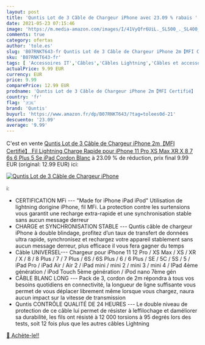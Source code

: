 ```yaml
---
layout: post
title: 'Quntis Lot de 3 Câble de Chargeur iPhone avec 23.09 % rabais '
date: 2021-05-23 07:15:46
image: 'https://m.media-amazon.com/images/I/41VyQfr6UiL._SL500_._SL400_.jpg'
comments: true
category: ofertas
author: 'tole.es'
slug: 'B07RNKT643-fr Quntis Lot de 3 Câble de Chargeur iPhone 2m【MFI Certifié】...'
sku: 'B07RNKT643-fr'
tags: [ 'Accessoires IT','Câbles','Câbles Lightning','Câbles et accessoires','Informatique','quntis', ]
actualPrice: 9.99 EUR
currency: EUR
price: 9.99
comparePrice: 12.99 EUR
prodname: 'Quntis Lot de 3 Câble de Chargeur iPhone 2m【MFI Certifié】 Fil Lightning Charge Rapide pour iPhone 11 Pro XS Max XR X 8 7 6s 6 Plus 5 Se iPad  Cordon Blanc'
country: 'fr'
flag: '🇫🇷'
brand: 'Quntis'
buyurl: 'https://www.amazon.fr/dp/B07RNKT643/?tag=tolees0d-21'
descuento: '23.09'
average: '9.99'
---
```


C'est en vente [Quntis Lot de 3 Câble de Chargeur iPhone 2m【MFI Certifié】 Fil Lightning Charge Rapide pour iPhone 11 Pro XS Max XR X 8 7 6s 6 Plus 5 Se iPad  Cordon Blanc](https://www.amazon.fr/dp/B07RNKT643/?tag=tolees0d-21)  à  23.09 % de réduction, prix final  9.99 EUR (original: 12.99 EUR) ici:

[![Quntis Lot de 3 Câble de Chargeur iPhone](https://m.media-amazon.com/images/I/41VyQfr6UiL._SL500_._SL400_.jpg)](https://www.amazon.fr/dp/B07RNKT643/?tag=tolees0d-21)

ℹ️:

- CERTIFICATION MFi --- "Made for iPhone iPad iPod" Utilisation de lightning dorigine iPhone, fil MFi. La protection contre les surtensions vous garantit une recharge extra-rapide et une synchronisation stable sans aucun message derreur
- CHARGE et SYNCHRONISATION STABLE --- Quntis câble de chargeur iPhone à double blindage, profitez d’un taux de transfert de données ultra rapide, synchronisez et rechargez votre appareil stablement sans aucun message derreur, plus efficace il vous fera gagner du temps
- Câble UNIVERSEL--- Chargeur pour iPhone 11 12 Pro / XS Max / XS / XR / X / 8 / 8 Plus / 7 / 7 Plus / 6S / 6S Plus / 6 / 6 Plus / SE / 5C / 5S / 5 / iPad Pro / iPad Air / Air 2 / iPad mini / mini 2 / mini 3 / mini 4 / IPad 4ème génération / iPod Touch 5ème génération / iPod nano 7ème gén
- CÂBLE BLANC LONG --- Pack de 3, cordon de 2m répondra à tous vos besoins quotidiens en connectivité, la longueur de ligne suffisante vous permet de vous déplacer librement même lorsque vous chargez, naura aucun impact sur la vitesse de transmission
- Quntis CONTRÔLE QUALITÉ DE 24 HEURES --- Le double niveau de protection de ce câble lui permet de résister à leffilochage et daméliorer sa durabilité, les fils ont résisté à 12 000 torsions à 95 degrés lors des tests, soit 12 fois plus que les autres câbles Lightning

[🛒 Achète-le!!](https://www.amazon.fr/dp/B07RNKT643/?tag=tolees0d-21)

